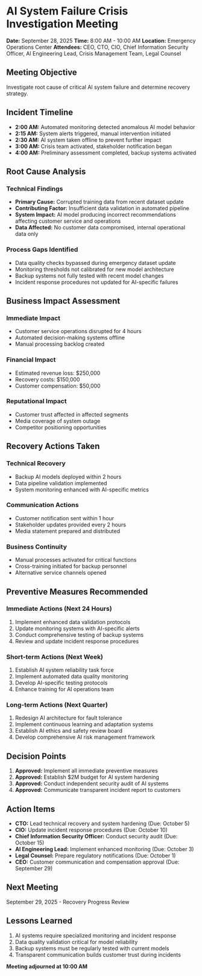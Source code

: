 # AI System Failure Crisis Investigation Meeting

**Date:** September 28, 2025
**Time:** 8:00 AM - 10:00 AM
**Location:** Emergency Operations Center
**Attendees:** CEO, CTO, CIO, Chief Information Security Officer, AI Engineering Lead, Crisis Management Team, Legal Counsel

## Meeting Objective
Investigate root cause of critical AI system failure and determine recovery strategy.

## Incident Timeline

- **2:00 AM:** Automated monitoring detected anomalous AI model behavior
- **2:15 AM:** System alerts triggered, manual intervention initiated
- **2:30 AM:** AI system taken offline to prevent further impact
- **3:00 AM:** Crisis team activated, stakeholder notification began
- **4:00 AM:** Preliminary assessment completed, backup systems activated

## Root Cause Analysis

### Technical Findings
- **Primary Cause:** Corrupted training data from recent dataset update
- **Contributing Factor:** Insufficient data validation in automated pipeline
- **System Impact:** AI model producing incorrect recommendations affecting customer service and operations
- **Data Affected:** No customer data compromised, internal operational data only

### Process Gaps Identified
- Data quality checks bypassed during emergency dataset update
- Monitoring thresholds not calibrated for new model architecture
- Backup systems not fully tested with recent model changes
- Incident response procedures not updated for AI-specific failures

## Business Impact Assessment

### Immediate Impact
- Customer service operations disrupted for 4 hours
- Automated decision-making systems offline
- Manual processing backlog created

### Financial Impact
- Estimated revenue loss: $250,000
- Recovery costs: $150,000
- Customer compensation: $50,000

### Reputational Impact
- Customer trust affected in affected segments
- Media coverage of system outage
- Competitor positioning opportunities

## Recovery Actions Taken

### Technical Recovery
- Backup AI models deployed within 2 hours
- Data pipeline validation implemented
- System monitoring enhanced with AI-specific metrics

### Communication Actions
- Customer notification sent within 1 hour
- Stakeholder updates provided every 2 hours
- Media statement prepared and distributed

### Business Continuity
- Manual processes activated for critical functions
- Cross-training initiated for backup personnel
- Alternative service channels opened

## Preventive Measures Recommended

### Immediate Actions (Next 24 Hours)
1. Implement enhanced data validation protocols
2. Update monitoring systems with AI-specific alerts
3. Conduct comprehensive testing of backup systems
4. Review and update incident response procedures

### Short-term Actions (Next Week)
1. Establish AI system reliability task force
2. Implement automated data quality monitoring
3. Develop AI-specific testing protocols
4. Enhance training for AI operations team

### Long-term Actions (Next Quarter)
1. Redesign AI architecture for fault tolerance
2. Implement continuous learning and adaptation systems
3. Establish AI ethics and safety review board
4. Develop comprehensive AI risk management framework

## Decision Points
1. **Approved:** Implement all immediate preventive measures
2. **Approved:** Establish $2M budget for AI system hardening
3. **Approved:** Conduct independent security audit of AI systems
4. **Approved:** Communicate transparent incident report to customers

## Action Items
- **CTO:** Lead technical recovery and system hardening (Due: October 5)
- **CIO:** Update incident response procedures (Due: October 10)
- **Chief Information Security Officer:** Conduct security audit (Due: October 15)
- **AI Engineering Lead:** Implement enhanced monitoring (Due: October 3)
- **Legal Counsel:** Prepare regulatory notifications (Due: October 1)
- **CEO:** Customer communication and compensation approval (Due: September 29)

## Next Meeting
September 29, 2025 - Recovery Progress Review

## Lessons Learned
1. AI systems require specialized monitoring and incident response
2. Data quality validation critical for model reliability
3. Backup systems must be regularly tested with current models
4. Transparent communication builds customer trust during incidents

**Meeting adjourned at 10:00 AM**
